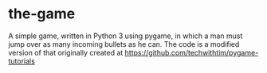 # the-game
A simple game, written in Python 3 using pygame, in which a man must jump over as many incoming bullets as he can.
The code is a modified version of that originally created at https://github.com/techwithtim/pygame-tutorials

